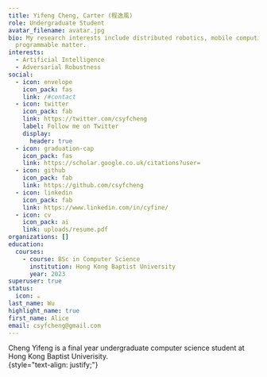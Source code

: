 ```yaml
---
title: Yifeng Cheng, Carter (程逸風)
role: Undergraduate Student
avatar_filename: avatar.jpg
bio: My research interests include distributed robotics, mobile computing and
  programmable matter.
interests:
  - Artificial Intelligence
  - Adversarial Robustness
social:
  - icon: envelope
    icon_pack: fas
    link: /#contact
  - icon: twitter
    icon_pack: fab
    link: https://twitter.com/csyfcheng
    label: Follow me on Twitter
    display:
      header: true
  - icon: graduation-cap
    icon_pack: fas
    link: https://scholar.google.co.uk/citations?user=
  - icon: github
    icon_pack: fab
    link: https://github.com/csyfcheng
  - icon: linkedin
    icon_pack: fab
    link: https://www.linkedin.com/in/cyfine/
  - icon: cv
    icon_pack: ai
    link: uploads/resume.pdf
organizations: []
education:
  courses:
    - course: BSc in Computer Science
      institution: Hong Kong Baptist University
      year: 2023
superuser: true
status:
  icon: ☕️
last_name: Wu
highlight_name: true
first_name: Alice
email: csyfcheng@gmail.com
---
```

Cheng Yifeng is a final year undergraduate computer science student at Hong Kong Baptist Univerisity.  
{style="text-align: justify;"}